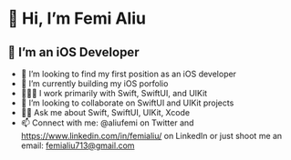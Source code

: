 # 👋 Hi, I’m Femi Aliu
## 📱 I’m an iOS Developer
- 🔎 I’m looking to find my first position as an iOS developer
- 🌱 I’m currently building my iOS porfolio
- 👨🏽‍💻 I work primarily with Swift, SwiftUI, and UIKit
- 💞️ I’m looking to collaborate on SwiftUI and UIKit projects
- ✋🏽 Ask me about Swift, SwiftUI, UIKit, Xcode
- 📫 Connect with me: @aliufemi on Twitter and https://www.linkedin.com/in/femialiu/ on LinkedIn or just shoot me an email: femialiu713@gmail.com 

<!---
femialiu/femialiu is a ✨ special ✨ repository because its `README.md` (this file) appears on your GitHub profile.
You can click the Preview link to take a look at your changes.
--->
